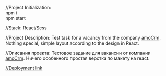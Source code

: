//Project Initialization:  
npm i  
npm start  

//Stack: React/Scss

//Project Description:
Test task for a vacancy from the company [amoCrm](https://hh.ru/employer/999442?hhtmFrom=vacancy). Nothing special, simple layout according to the design in React.

//Описания проекта:
Тестовое задание для вакансии от компании [amoCrm](https://hh.ru/employer/999442?hhtmFrom=vacancy). Ничего особенного простая верстка по макету на react. 

[//Deployment link](https://mraminhasanov.github.io/amo-crm-testkTask/)



